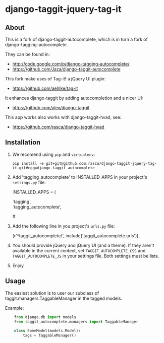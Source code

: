 django-taggit-jquery-tag-it
===========================

About
-----

This is a fork of django-taggit-autocomplete, which is in turn a fork of
django-tagging-autocomplete.

They can be found in:

* http://code.google.com/p/django-tagging-autocomplete/
* https://github.com/Jaza/django-taggit-autocomplete

This fork make uses of Tag-it! a jQuery UI plugin:

* https://github.com/aehlke/tag-it 

It enhances django-taggit by adding autocompletion and a nicer UI:

* https://github.com/alex/django-taggit

This app works also works with django-taggit-hvad, see:

* https://github.com/rasca/django-taggit-hvad

Installation
------------

1. We recomend using `pip` and `virtualenv`:

    ```
    pip install -e git+git@github.com:rasca/django-taggit-jquery-tag-it.git#egg=django-taggit-autocomplete
    ```

2. Add 'tagging_autocomplete' to INSTALLED_APPS in your project's `settings.py`
   file:

    INSTALLED_APPS = (

    'tagging',    
    'tagging\_autocomplete',

    \# 
    

3. Add the following line in you project's `urls.py` file:

    (r'^taggit\_autocomplete/', include('taggit\_autocomplete.urls')),
    

4. You should provide jQuery and jQuery UI (and a theme). If they aren't
   available in the current context, set `TAGGIT_AUTOCOMPLETE_CSS` and
   `TAGGIT_AUTOCOMPLETE_JS` in your settings file. Both settings must be lists.

5. Enjoy

Usage
-----

The easiest solution is to user our subclass of taggit.managers.TaggableManager
in the tagged models.

Example:

```python
    from django.db import models
    from taggit_autocomplete.managers import TaggableManager
    
    class SomeModel(models.Model):
        tags = TaggableManager()

